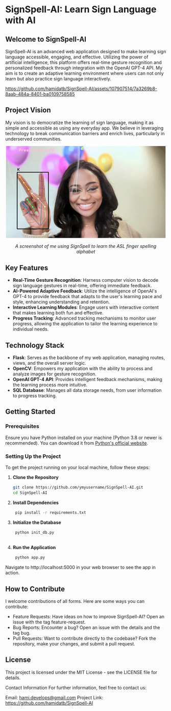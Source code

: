 # SignSpell-AI: Learn Sign Language with AI

## Welcome to SignSpell-AI
SignSpell-AI is an advanced web application designed to make learning sign language accessible, engaging, and effective. Utilizing the power of artificial intelligence, this platform offers real-time gesture recognition and personalized feedback through integration with the OpenAI GPT-4 API. My aim is to create an adaptive learning environment where users can not only learn but also practice sign language interactively.

https://github.com/hamidatb/SignSpell-AI/assets/107907514/7a3269b8-8aab-484a-8401-ba0109758585

## Project Vision
My vision is to democratize the learning of sign language, making it as simple and accessible as using any everyday app. We believe in leveraging technology to break communication barriers and enrich lives, particularly in underserved communities.

<div align="center">
  <img src="backend/static/SignSpell AI.jpeg" alt="Me using SignSpell AI" width="500"/>
  <br>
  <p><i>A screenshot of me using SignSpell to learn the ASL finger spelling alphabet</i></p>
</div>


## Key Features
- **Real-Time Gesture Recognition**: Harness computer vision to decode sign language gestures in real-time, offering immediate feedback.
- **AI-Powered Adaptive Feedback**: Utilize the intelligence of OpenAI's GPT-4 to provide feedback that adapts to the user's learning pace and style, enhancing understanding and retention.
- **Interactive Learning Modules**: Engage users with interactive content that makes learning both fun and effective.
- **Progress Tracking**: Advanced tracking mechanisms to monitor user progress, allowing the application to tailor the learning experience to individual needs.

## Technology Stack
- **Flask**: Serves as the backbone of my web application, managing routes, views, and the overall server logic.
- **OpenCV**: Empowers my application with the ability to process and analyze images for gesture recognition.
- **OpenAI GPT-4 API**: Provides intelligent feedback mechanisms, making the learning process more intuitive.
- **SQL Database**: Manages all data storage needs, from user information to progress tracking.

## Getting Started

### Prerequisites
Ensure you have Python installed on your machine (Python 3.8 or newer is recommended). You can download it from [Python's official website](https://python.org).

### Setting Up the Project
To get the project running on your local machine, follow these steps:

1. **Clone the Repository**
   ```bash
   git clone https://github.com/ymyusername/SignSpell-AI.git
   cd SignSpell-AI
2. **Install Dependencies**
   ```bash
    pip install -r requirements.txt
   
3. **Initialize the Database**
   ```bash
    python init_db.py
  
4. **Run the Application**
   ```bash
    python app.py
   
Navigate to http://localhost:5000 in your web browser to see the app in action.

## How to Contribute
I welcome contributions of all forms. Here are some ways you can contribute:

- Feature Requests: Have ideas on how to improve SignSpell-AI? Open an issue with the tag feature-request.
- Bug Reports: Encounter a bug? Open an issue with the details and the tag bug.
- Pull Requests: Want to contribute directly to the codebase? Fork the repository, make your changes, and submit a pull request.
  
## License
This project is licensed under the MIT License - see the LICENSE file for details.

Contact Information
For further information, feel free to contact us:

Email: hami.develops@gmail.com
Project Link: https://github.com/hamidatb/SignSpell-AI
